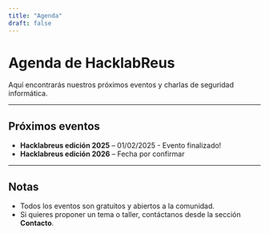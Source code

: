 ```yaml
---
title: "Agenda"
draft: false
---
```


# Agenda de HacklabReus

Aquí encontrarás nuestros próximos eventos y charlas de seguridad informática.

---

## Próximos eventos

- **Hacklabreus edición 2025** – 01/02/2025 - Evento finalizado!
- **Hacklabreus edición 2026** – Fecha por confirmar

---

## Notas

- Todos los eventos son gratuitos y abiertos a la comunidad.  
- Si quieres proponer un tema o taller, contáctanos desde la sección **Contacto**.



